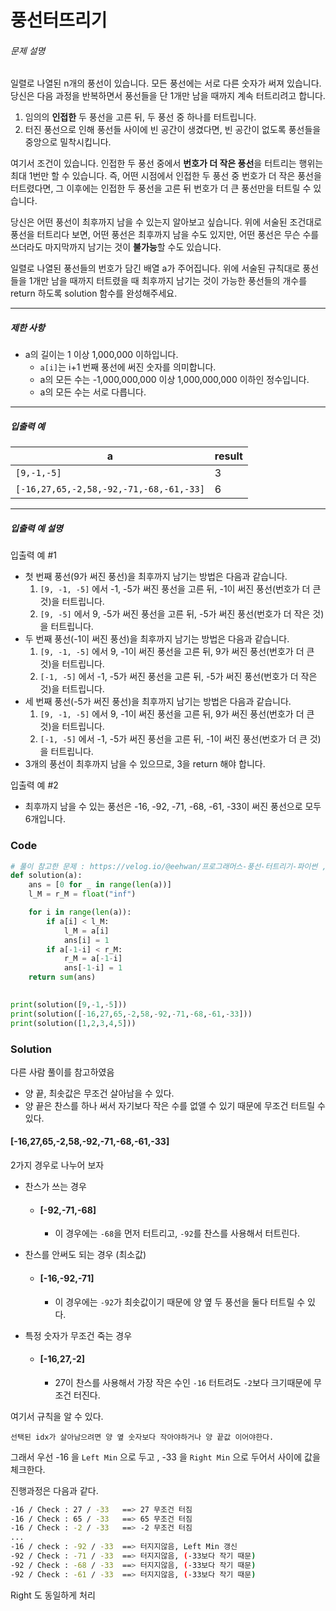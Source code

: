 # 풍선터뜨리기

###### 문제 설명

일렬로 나열된 n개의 풍선이 있습니다. 모든 풍선에는 서로 다른 숫자가 써져 있습니다. 당신은 다음 과정을 반복하면서 풍선들을 단 1개만 남을 때까지 계속 터트리려고 합니다.

1. 임의의 **인접한** 두 풍선을 고른 뒤, 두 풍선 중 하나를 터트립니다.
2. 터진 풍선으로 인해 풍선들 사이에 빈 공간이 생겼다면, 빈 공간이 없도록 풍선들을 중앙으로 밀착시킵니다.

여기서 조건이 있습니다. 인접한 두 풍선 중에서 **번호가 더 작은 풍선**을 터트리는 행위는 최대 1번만 할 수 있습니다. 즉, 어떤 시점에서 인접한 두 풍선 중 번호가 더 작은 풍선을 터트렸다면, 그 이후에는 인접한 두 풍선을 고른 뒤 번호가 더 큰 풍선만을 터트릴 수 있습니다.

당신은 어떤 풍선이 최후까지 남을 수 있는지 알아보고 싶습니다. 위에 서술된 조건대로 풍선을 터트리다 보면, 어떤 풍선은 최후까지 남을 수도 있지만, 어떤 풍선은 무슨 수를 쓰더라도 마지막까지 남기는 것이 **불가능**할 수도 있습니다.

일렬로 나열된 풍선들의 번호가 담긴 배열 a가 주어집니다. 위에 서술된 규칙대로 풍선들을 1개만 남을 때까지 터트렸을 때 최후까지 남기는 것이 가능한 풍선들의 개수를 return 하도록 solution 함수를 완성해주세요.

------

##### 제한 사항

- a의 길이는 1 이상 1,000,000 이하입니다.
  - `a[i]`는 i+1 번째 풍선에 써진 숫자를 의미합니다.
  - a의 모든 수는 -1,000,000,000 이상 1,000,000,000 이하인 정수입니다.
  - a의 모든 수는 서로 다릅니다.

------

##### 입출력 예

| a                                       | result |
| --------------------------------------- | ------ |
| `[9,-1,-5]`                             | 3      |
| `[-16,27,65,-2,58,-92,-71,-68,-61,-33]` | 6      |

------

##### 입출력 예 설명

입출력 예 #1

- 첫 번째 풍선(9가 써진 풍선)을 최후까지 남기는 방법은 다음과 같습니다.
  1. `[9, -1, -5]` 에서 -1, -5가 써진 풍선을 고른 뒤, -1이 써진 풍선(번호가 더 큰 것)을 터트립니다.
  2. `[9, -5]` 에서 9, -5가 써진 풍선을 고른 뒤, -5가 써진 풍선(번호가 더 작은 것)을 터트립니다.
- 두 번째 풍선(-1이 써진 풍선)을 최후까지 남기는 방법은 다음과 같습니다.
  1. `[9, -1, -5]` 에서 9, -1이 써진 풍선을 고른 뒤, 9가 써진 풍선(번호가 더 큰 것)을 터트립니다.
  2. `[-1, -5]` 에서 -1, -5가 써진 풍선을 고른 뒤, -5가 써진 풍선(번호가 더 작은 것)을 터트립니다.
- 세 번째 풍선(-5가 써진 풍선)을 최후까지 남기는 방법은 다음과 같습니다.
  1. `[9, -1, -5]` 에서 9, -1이 써진 풍선을 고른 뒤, 9가 써진 풍선(번호가 더 큰 것)을 터트립니다.
  2. `[-1, -5]` 에서 -1, -5가 써진 풍선을 고른 뒤, -1이 써진 풍선(번호가 더 큰 것)을 터트립니다.
- 3개의 풍선이 최후까지 남을 수 있으므로, 3을 return 해야 합니다.

입출력 예 #2

- 최후까지 남을 수 있는 풍선은 -16, -92, -71, -68, -61, -33이 써진 풍선으로 모두 6개입니다.



### Code

```python
# 풀이 참고한 문제 : https://velog.io/@eehwan/프로그래머스-풍선-터트리기-파이썬 , https://kobumddaring.tistory.com/28
def solution(a):
    ans = [0 for _ in range(len(a))]
    l_M = r_M = float("inf")

    for i in range(len(a)):
        if a[i] < l_M:
            l_M = a[i]
            ans[i] = 1
        if a[-1-i] < r_M:
            r_M = a[-1-i]
            ans[-1-i] = 1
    return sum(ans)

    
print(solution([9,-1,-5]))
print(solution([-16,27,65,-2,58,-92,-71,-68,-61,-33]))
print(solution([1,2,3,4,5]))
```

### Solution

다른 사람 풀이를 참고하였음

* 양 끝, 최솟값은 무조건 살아남을 수 있다.
* 양 끝은 찬스를 하나 써서 자기보다 작은 수를 없앨 수 있기 때문에 무조건 터트릴 수 있다.

#### [-16,27,65,-2,58,-92,-71,-68,-61,-33]

2가지 경우로 나누어 보자

* 찬스가 쓰는 경우

  * #### [-92,-71,-68]

    * 이 경우에는 `-68`을 먼저 터트리고, `-92`를 찬스를 사용해서 터트린다.

* 찬스를 안써도 되는 경우 (최소값)

  * #### [-16,-92,-71]

    * 이 경우에는 `-92`가 최솟값이기 때문에 양 옆 두 풍선을 둘다 터트릴 수 있다.

* 특정 숫자가 무조건 죽는 경우

  * #### [-16,27,-2]

    * 27이 찬스를 사용해서 가장 작은 수인 `-16` 터트려도 `-2`보다 크기때문에 무조건 터진다.

여기서 규칙을 알 수 있다.

`선택된 idx가 살아남으려면 양 옆 숫자보다 작아야하거나 양 끝값 이어야한다.`



그래서 우선 -16 을 `Left Min` 으로 두고 , -33 을 `Right Min` 으로 두어서 사이에 값을 체크한다.

진행과정은 다음과 같다.

```bash
-16 / Check : 27 / -33   ==> 27 무조건 터짐
-16 / Check : 65 / -33   ==> 65 무조건 터짐
-16 / Check : -2 / -33   ==> -2 무조건 터짐
...
-16 / check : -92 / -33  ==> 터지지않음, Left Min 갱신
-92 / Check : -71 / -33  ==> 터지지않음, (-33보다 작기 때문)
-92 / Check : -68 / -33  ==> 터지지않음, (-33보다 작기 때문)
-92 / Check : -61 / -33  ==> 터지지않음, (-33보다 작기 때문)
```

Right 도 동일하게 처리





